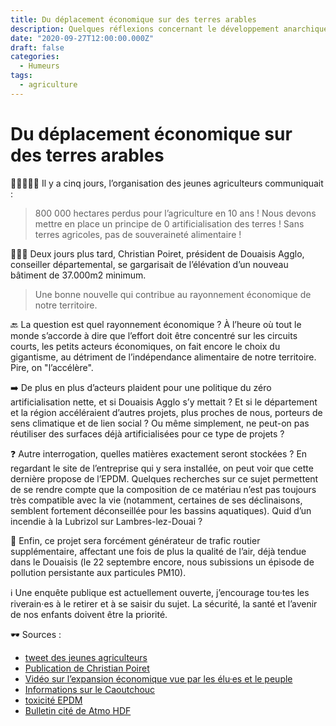 ```yaml
---
title: Du déplacement économique sur des terres arables
description: Quelques réflexions concernant le développement anarchique des entrepôts et autres ZAC dans le Douaisis.
date: "2020-09-27T12:00:00.000Z"
draft: false
categories:
  - Humeurs
tags:
  - agriculture
---
```


# Du déplacement économique sur des terres arables

👨‍🌾👩🏾‍🌾 Il y a cinq jours, l’organisation des jeunes agriculteurs communiquait :

> 800 000 hectares perdus pour l’agriculture en 10 ans ! Nous devons mettre en place un principe de 0 artificialisation des terres ! Sans terres agricoles, pas de souveraineté alimentaire !

🤦🏼‍♂️ Deux jours plus tard, Christian Poiret, président de Douaisis Agglo, conseiller départemental, se gargarisait de l’élévation d’un nouveau bâtiment de 37.000m2 minimum.

> Une bonne nouvelle qui contribue au rayonnement économique de notre territoire.

🔙 La question est quel rayonnement économique ? À l’heure où tout le monde s’accorde à dire que l’effort doit être concentré sur les circuits courts, les petits acteurs économiques, on fait encore le choix du gigantisme, au détriment de l’indépendance alimentaire de notre territoire. Pire, on "l’accélère".

➡️ De plus en plus d’acteurs plaident pour une politique du zéro artificialisation nette, et si Douaisis Agglo s’y mettait ? Et si le département et la région accéléraient d’autres projets, plus proches de nous, porteurs de sens climatique et de lien social ? Ou même simplement, ne peut-on pas réutiliser des surfaces déjà artificialisées pour ce type de projets ?

❓ Autre interrogation, quelles matières exactement seront stockées ? En regardant le site de l’entreprise qui y sera installée, on peut voir que cette dernière propose de l’EPDM. Quelques recherches sur ce sujet permettent de se rendre compte que la composition de ce matériau n’est pas toujours très compatible avec la vie (notamment, certaines de ses déclinaisons, semblent fortement déconseillée pour les bassins aquatiques). Quid d’un incendie à la Lubrizol sur Lambres-lez-Douai ?

🚛 Enfin, ce projet sera forcément générateur de trafic routier supplémentaire, affectant une fois de plus la qualité de l’air, déjà tendue dans le Douaisis (le 22 septembre encore, nous subissions un épisode de pollution persistante aux particules PM10).

ℹ️ Une enquête publique est actuellement ouverte, j’encourage tou·tes les riverain·es à le retirer et à se saisir du sujet. La sécurité, la santé et l’avenir de nos enfants doivent être la priorité.

🕶️ Sources :

- [tweet des jeunes agriculteurs](https://twitter.com/JeunesAgri/status/1308307840247963648)
- [Publication de Christian Poiret](https://www.facebook.com/douaisis.agglo/posts/1506524879557837)
- [Vidéo sur l’expansion économique vue par les élu·es et le peuple](https://www.youtube.com/watch?v=WanUsa3v6SY)
- [Informations sur le Caoutchouc](https://www.cancer-environnement.fr/557-Caoutchouc.ce.aspx)
- [toxicité EPDM](https://www.ouest-distribution.fr/blog/conseils-pour-le-bassin/non-toxicite-epdm)
- [Bulletin cité de Atmo HDF](https://www.atmo-hdf.fr/images/alertes_pdf/alertes_2020/20200922_NAP_PM10_59.pdf)
